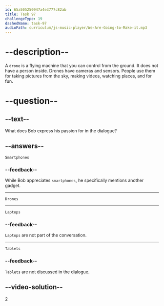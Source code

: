 ```yaml
---
id: 65a505250947a4e3777c82ab
title: Task 97
challengeType: 19
dashedName: task-97
audioPath: curriculum/js-music-player/We-Are-Going-to-Make-it.mp3
---
```


<!--
AUDIO REFERENCE: 
Bob: But you know what my obsession is these days? Drones!
-->

# --description--

A `drone` is a flying machine that you can control from the ground. It does not have a person inside. Drones have cameras and sensors. People use them for taking pictures from the sky, making videos, watching places, and for fun.

# --question--

## --text--

What does Bob express his passion for in the dialogue?

## --answers--

`Smartphones`

### --feedback--

While Bob appreciates `smartphones`, he specifically mentions another gadget.

---

`Drones`

---

`Laptops`

### --feedback--

`Laptops` are not part of the conversation.

---

`Tablets`

### --feedback--

`Tablets` are not discussed in the dialogue.

## --video-solution--

2
